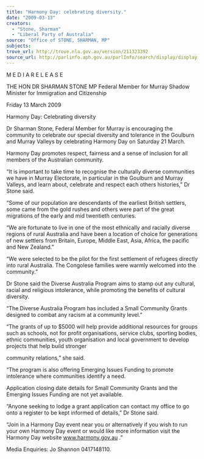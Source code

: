 ```yaml
---
title: "Harmony Day: celebrating diversity."
date: "2009-03-13"
creators:
  - "Stone, Sharman"
  - "Liberal Party of Australia"
source: "Office of STONE, SHARMAN, MP"
subjects:
trove_url: http://trove.nla.gov.au/version/211323392
source_url: http://parlinfo.aph.gov.au/parlInfo/search/display/display.w3p;query=Id%3A%22media/pressrel/FL2T6%22
---
```


 

 M E D I A     R E L E A S E  

 

 THE HON DR SHARMAN STONE MP  Federal Member for Murray  Shadow Minister for Immigration and Citizenship   

 

 Friday 13 March 2009 

 

 

 Harmony Day: Celebrating diversity  

 

 Dr Sharman Stone, Federal Member for Murray is encouraging the community to  celebrate our special diversity and tolerance in the Goulburn and Murray Valleys by  celebrating Harmony Day on Saturday 21 March.   

 Harmony Day promotes respect, fairness and a sense of inclusion for all members of the  Australian community.   

 “It is important to take time to recognise the culturally diverse communities we have in  Murray Electorate, in particular in the Goulburn and Murray Valleys, and learn about,  celebrate and respect each others histories,” Dr Stone said.   

 “Some of our population are descendants of the earliest British settlers, some came from  the gold rushes and others were part of the great migrations of the early and mid  twentieth centuries.   

 “We are fortunate to live in one of the most ethnically and racially diverse regions of rural  Australia and have been a location of choice for generations of new settlers from Britain,  Europe, Middle East, Asia, Africa, the pacific and New Zealand.”   

 “We were selected to be the pilot for the first settlement of refugees directly into rural  Australia. The Congolese families were warmly welcomed into the community.”   

 Dr Stone said the Diverse Australia Program aims to stamp out any cultural, racial and  religious intolerance, while promoting the benefits of cultural diversity.   

 “The Diverse Australia Program has included a Small Community Grants designed to  combat any racism at a community level.”   

 “The grants of up to $5000 will help provide additional resources for groups such as  schools, not for profit organisations, service clubs, sporting bodies, ethnic communities,  youth organisation and local government to develop projects that help build stronger 

 community relations,” she said.   

 “The program is also offering Emerging Issues Funding to promote intolerance where  communities identify a need.   

  

 

 Application closing date details for Small Community Grants and the Emerging Issues  Funding are not yet available.    

 “Anyone seeking to lodge a grant application can contact my office to go onto a register  to be kept informed of details,” Dr Stone said.   

 “Join in a Harmony Day event near you or alternatively if you wish to run your own  Harmony Day event or would like more information visit the Harmony Day website  www.harmony.gov.au .”   

 

  

 Media Enquiries: Jo Shannon 0417148110. 

